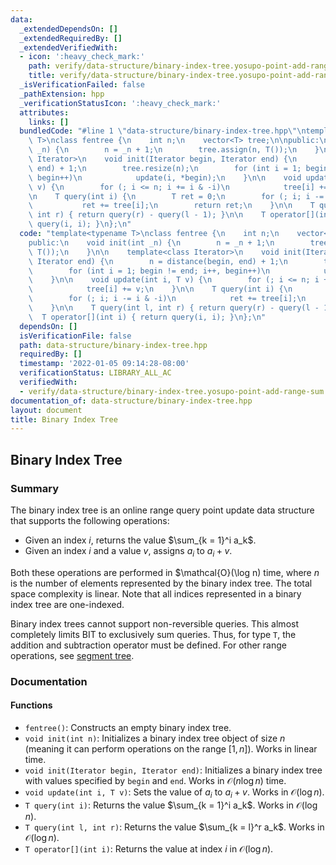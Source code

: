 ```yaml
---
data:
  _extendedDependsOn: []
  _extendedRequiredBy: []
  _extendedVerifiedWith:
  - icon: ':heavy_check_mark:'
    path: verify/data-structure/binary-index-tree.yosupo-point-add-range-sum.test.cpp
    title: verify/data-structure/binary-index-tree.yosupo-point-add-range-sum.test.cpp
  _isVerificationFailed: false
  _pathExtension: hpp
  _verificationStatusIcon: ':heavy_check_mark:'
  attributes:
    links: []
  bundledCode: "#line 1 \"data-structure/binary-index-tree.hpp\"\ntemplate<typename\
    \ T>\nclass fentree {\n    int n;\n    vector<T> tree;\n\npublic:\n    void init(int\
    \ _n) {\n        n = _n + 1;\n        tree.assign(n, T());\n    }\n\n    template<class\
    \ Iterator>\n    void init(Iterator begin, Iterator end) {\n        n = distance(begin,\
    \ end) + 1;\n        tree.resize(n);\n        for (int i = 1; begin != end; i++,\
    \ begin++)\n            update(i, *begin);\n    }\n\n    void update(int i, T\
    \ v) {\n        for (; i <= n; i += i & -i)\n            tree[i] += v;\n    }\n\
    \n    T query(int i) {\n        T ret = 0;\n        for (; i; i -= i & -i)\n \
    \           ret += tree[i];\n        return ret;\n    }\n\n    T query(int l,\
    \ int r) { return query(r) - query(l - 1); }\n\n    T operator[](int i) { return\
    \ query(i, i); }\n};\n"
  code: "template<typename T>\nclass fentree {\n    int n;\n    vector<T> tree;\n\n\
    public:\n    void init(int _n) {\n        n = _n + 1;\n        tree.assign(n,\
    \ T());\n    }\n\n    template<class Iterator>\n    void init(Iterator begin,\
    \ Iterator end) {\n        n = distance(begin, end) + 1;\n        tree.resize(n);\n\
    \        for (int i = 1; begin != end; i++, begin++)\n            update(i, *begin);\n\
    \    }\n\n    void update(int i, T v) {\n        for (; i <= n; i += i & -i)\n\
    \            tree[i] += v;\n    }\n\n    T query(int i) {\n        T ret = 0;\n\
    \        for (; i; i -= i & -i)\n            ret += tree[i];\n        return ret;\n\
    \    }\n\n    T query(int l, int r) { return query(r) - query(l - 1); }\n\n  \
    \  T operator[](int i) { return query(i, i); }\n};\n"
  dependsOn: []
  isVerificationFile: false
  path: data-structure/binary-index-tree.hpp
  requiredBy: []
  timestamp: '2022-01-05 09:14:28-08:00'
  verificationStatus: LIBRARY_ALL_AC
  verifiedWith:
  - verify/data-structure/binary-index-tree.yosupo-point-add-range-sum.test.cpp
documentation_of: data-structure/binary-index-tree.hpp
layout: document
title: Binary Index Tree
---
```


## Binary Index Tree

### Summary

The binary index tree is an online range query point update data structure that supports the following operations:
- Given an index $i$, returns the value $\sum_{k = 1}^i a_k$.
- Given an index $i$ and a value $v$, assigns $a_i$ to $a_i + v$.

Both these operations are performed in $\mathcal{O}(\log n) time, where $n$ is the number of elements represented by the binary index tree. The total space complexity is linear. Note that all indices represented in a binary index tree are one-indexed.

Binary index trees cannot support non-reversible queries. This almost completely limits BIT to exclusively sum queries. Thus, for type `T`, the addition and subtraction operator must be defined. For other range operations, see [segment tree](https://dutinmeow.github.io/library/data-structure/segment-tree.hpp).

### Documentation

#### Functions

- `fentree()`: Constructs an empty binary index tree.
- `void init(int n)`: Initializes a binary index tree object of size $n$ (meaning it can perform operations on the range $[1, n]$). Works in linear time.
- `void init(Iterator begin, Iterator end)`: Initializes a binary index tree with values specified by $\texttt{begin}$ and $\texttt{end}$. Works in $\mathcal{O}(n \log n)$ time.
- `void update(int i, T v)`: Sets the value of $a_i$ to $a_i + v$. Works in $\mathcal{O}(\log n)$.
- `T query(int i)`: Returns the value $\sum_{k = 1}^i a_k$. Works in $\mathcal{O}(\log n)$.
- `T query(int l, int r)`: Returns the value $\sum_{k = l}^r a_k$. Works in $\mathcal{O}(\log n)$.
- `T operator[](int i)`: Returns the value at index $i$ in $\mathcal{O}(\log n)$. 
